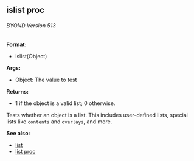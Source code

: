 ## islist proc 
###### BYOND Version 513

**Format:**
+   islist(Object)
<!-- -->
**Args:**
+   Object: The value to test
<!-- -->
**Returns:**
+   1 if the object is a valid list; 0 otherwise.


Tests whether an object is a list. This includes user-defined
lists, special lists like `contents` and `overlays`, and more.

**See also:**
+   [list](/ref/list.md) 
+   [list proc](/ref/proc/list.md) <!-- -->